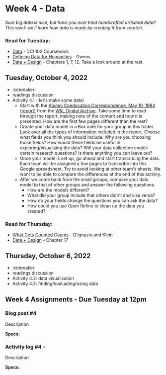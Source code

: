 # Week 4 - Data
*Sure big data is nice, but have you ever tried handcrafted artisanal data? This week we’ll learn how data is made by creating it from scratch.*

### Read for Tuesday: 

* [Data](https://mackenziekbrooks.github.io/humanities-data/data/) - DCI 102 Coursebook
* [Defining Data for Humanities](http://journalofdigitalhumanities.org/1-1/defining-data-for-humanists-by-trevor-owens/) - Owens
* [Data + Design](https://trinachi.github.io/data-design-builds/ch01.html) - Chapters 1, 7, 12. Take a look around at the rest.

## Tuesday, October 4, 2022
* icebreaker:
* readings discussion
* Activity 4.1 - let's make some data! 
	* Start with the [Alumni Coeducation Correspondence, May 10, 1984 (report)](https://dspace.wlu.edu/handle/11021/34413) from the [W&L Digital Archive](https://dspace.wlu.edu/). Take some time to read through the report, making note of the content and how it is presented. How are the first few pages different than the rest?
    * Create your data model in a Box note for your group in this folder. Look over all the types of information included in the report. Choose what fields you think you should include. Why are you choosing those fields? How would these fields be useful in exploring/visualizing the data? Will your data collection enable certain research questions? Is there anything you can leave out?
    * Once your model is set up, go ahead and start transcribing the data. Each team will be assigned a few pages to transcribe into this Google spreadsheet. Try to avoid looking at other team's sheets. We want to be able to compare the differences at the end of this activity.
	* After we come back from the small groups, compare your data model to that of other groups and answer the following questions.
        * How are the models different?
        * What did your group include that others didn't and visa versa?
        * How do your fields change the questions you can ask the data?
        * How could you use Open Refine to clean up the data you created?


### Read for Thursday:
* [What Gets Counted Counts](https://data-feminism.mitpress.mit.edu/pub/h1w0nbqp/release/3) - D'Ignazio and Klein
* [Data + Design](https://trinachi.github.io/data-design-builds/ch17.html) - Chapter 17

## Thursday, October 6, 2022
* icebreaker
* readings discussion
* Activity 4.2: data visualization
* Activity 4.3: finding/evaluating/using data 


## Week 4 Assignments - Due Tuesday at 12pm


### Blog post #4 
Description

**Specs:** 

### Activity log #4 - 
Description

**Specs:** 